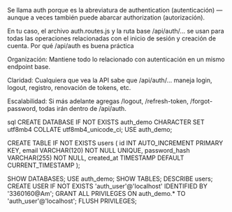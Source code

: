 Se llama auth porque es la abreviatura de authentication (autenticación) — aunque a veces también puede abarcar authorization (autorización).

En tu caso, el archivo auth.routes.js y la ruta base /api/auth/... se usan para todas las operaciones relacionadas con el inicio de sesión y creación de cuenta.
Por qué /api/auth es buena práctica

Organización: Mantiene todo lo relacionado con autenticación en un mismo endpoint base.

Claridad: Cualquiera que vea la API sabe que /api/auth/... maneja login, logout, registro, renovación de tokens, etc.

Escalabilidad: Si más adelante agregas /logout, /refresh-token, /forgot-password, todas irán dentro de /api/auth.



sql
CREATE DATABASE IF NOT EXISTS auth_demo
  CHARACTER SET utf8mb4
  COLLATE utf8mb4_unicode_ci;
USE auth_demo;

CREATE TABLE IF NOT EXISTS users (
  id INT AUTO_INCREMENT PRIMARY KEY,
  email VARCHAR(120) NOT NULL UNIQUE,
  password_hash VARCHAR(255) NOT NULL,
  created_at TIMESTAMP DEFAULT CURRENT_TIMESTAMP
);

SHOW DATABASES;
USE auth_demo;
SHOW TABLES;
DESCRIBE users;
CREATE USER IF NOT EXISTS 'auth_user'@'localhost' IDENTIFIED BY '3360160@Am';
GRANT ALL PRIVILEGES ON auth_demo.* TO 'auth_user'@'localhost';
FLUSH PRIVILEGES;